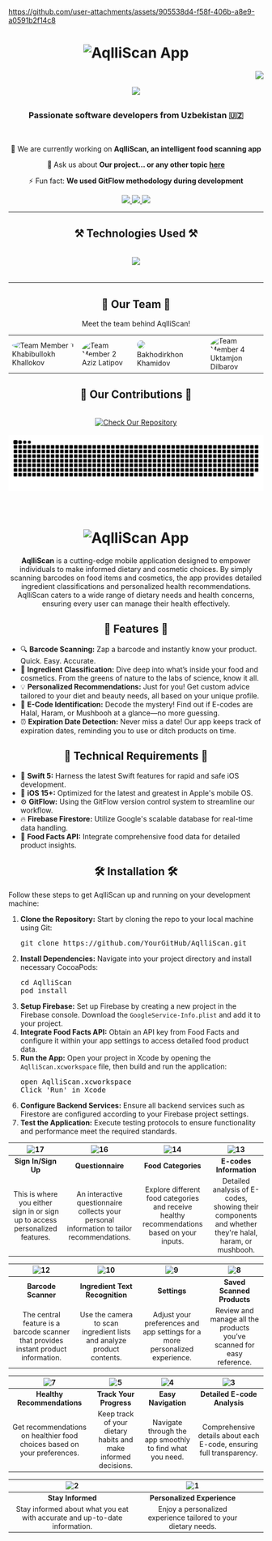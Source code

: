 
https://github.com/user-attachments/assets/905538d4-f58f-406b-a8e9-a0591b2f14c8






<h1 align="center">
  <img src="https://readme-typing-svg.herokuapp.com?font=Righteous&size=40&duration=5000&color=32CD32&center=true&vCenter=true&width=600&height=100&lines=AqlliScan+App;" alt="AqlliScan App">
</h1>

<img align="right" src="https://visitor-badge.laobi.icu/badge?page_id=aqlliscan.aqlliscan" />

<h1 align="center">
    <img src="https://readme-typing-svg.herokuapp.com/?font=Righteous&size=35&center=true&vCenter=true&width=500&height=70&duration=4000&lines=Welcome+everyone!+👋;+We+are+the+AqlliScan+Team!;" />
</h1>

<h3 align="center">Passionate software developers from Uzbekistan 🇺🇿</h3>

<br/>

<div align="center">
 
 🔭 We are currently working on **AqlliScan, an intelligent food scanning app**

💬 Ask us about **Our project... or any other topic [here](t.me/Khabibullokh_Khallokov)**

⚡ Fun fact: **We used GitFlow methodology during development**

</div>
 
<div align="center"> 
  <a href="mailto:support@aqlliscan.com">
    <img src="https://img.shields.io/badge/Gmail-333333?style=for-the-badge&logo=gmail&logoColor=red" />
  </a>
  <a href="https://linkedin.com/in/yourprofile" target="_blank">
    <img src="https://img.shields.io/badge/LinkedIn-0077B5?style=for-the-badge&logo=linkedin&logoColor=white" target="_blank" />
  </a>
  <a href="https://yourwebsite.com" target="_blank">
     <img src="https://img.shields.io/badge/Portfolio-FF5722?style=for-the-badge&logo=todoist&logoColor=white" target="_blank" />
  </a>
</div>

<hr/>

<h2 align="center">⚒️ Technologies Used ⚒️</h2>
<br/>
<div align="center">
    <img src="https://skillicons.dev/icons?i=python,kotlin,swift,github,git,figma,discord,pycharm,windows,vscode,tensorflow,stackoverflow,ps" /><br>
</div>

<br/>
<hr/>

<div align="center">
  <h2>🌟 Our Team 🌟</h2>
  <p>Meet the team behind AqlliScan!</p>
  <table>
    <tr>
      <td><img src="https://github.com/user-attachments/assets/e383456d-bb51-4b57-ba60-d695fe92af64" alt="Team Member 1" style="width:130px; height:auto; border-radius:50%;"><br>Khabibullokh Khallokov</td>
      <td><img src="https://github.com/user-attachments/assets/70b83931-e31e-46fc-a61f-2243d1e4140d" alt="Team Member 2" style="width:140px; height:auto; border-radius:50%;"><br>Aziz Latipov</td>
      <td><img src="https://github.com/user-attachments/assets/fa5091cc-a2df-48ce-b615-e38824af5c53" style="width:100px; height:auto; border-radius:50%;"><br>Bakhodirkhon Khamidov</td>
      <td><img src="https://github.com/user-attachments/assets/11fa963a-7d4e-4313-950e-c268bede54e9" alt="Team Member 4" style="width:140px; height:auto; border-radius:50%;"><br>Uktamjon Dilbarov</td>
    </tr>
  </table>
</div>

<div align="center">
  <h2>🐍 Our Contributions 🐍</h2>
  <br>
  <a href="https://github.com/YourUsername/AqlliScan" target="_blank">
    <img src="https://img.shields.io/badge/Check_Our_Repository-32CD32?style=for-the-badge&logo=github&logoColor=white" alt="Check Our Repository" />
  </a>
</div>

<div align="center">
  <br>
  <img alt="snake eating my contributions" src="https://raw.githubusercontent.com/salesp07/salesp07/output/github-contribution-grid-snake.svg" />
  <br/><br/><br/>

 
<h1 align="center">
  <img src="https://readme-typing-svg.herokuapp.com?font=Righteous&size=32&duration=5000&color=32CD32&center=true&vCenter=true&width=440&height=45&lines=AqlliScan+App+📱;" alt="AqlliScan App">
</h1>

<p align="center">
  <strong>AqlliScan</strong> is a cutting-edge mobile application designed to empower individuals to make informed dietary and cosmetic choices. By simply scanning barcodes on food items and cosmetics, the app provides detailed ingredient classifications and personalized health recommendations. AqlliScan caters to a wide range of dietary needs and health concerns, ensuring every user can manage their health effectively.

</p>

<h2 align="center">🌟 Features 🌟</h2>
<ul style="text-align: left;">
  <li>🔍 <b>Barcode Scanning:</b> Zap a barcode and instantly know your product. Quick. Easy. Accurate.</li>
  <li>🌱 <b>Ingredient Classification:</b> Dive deep into what’s inside your food and cosmetics. From the greens of nature to the labs of science, know it all.</li>
  <li>💡 <b>Personalized Recommendations:</b> Just for you! Get custom advice tailored to your diet and beauty needs, all based on your unique profile.</li>
  <li>🤔 <b>E-Code Identification:</b> Decode the mystery! Find out if E-codes are Halal, Haram, or Mushbooh at a glance—no more guessing.</li>
  <li>⏰ <b>Expiration Date Detection:</b> Never miss a date! Our app keeps track of expiration dates, reminding you to use or ditch products on time.</li>
</ul>

<h2 align="center">🔧 Technical Requirements 🔧</h2>

<ul style="text-align: left;">
  <li>🚀 <b>Swift 5:</b> Harness the latest Swift features for rapid and safe iOS development.</li>
  <li>📱 <b>iOS 15+:</b> Optimized for the latest and greatest in Apple's mobile OS.</li>
  <li>⚙️ <b>GitFlow:</b> Using the GitFlow version control system to streamline our workflow.</li>
  <li>🔥 <b>Firebase Firestore:</b> Utilize Google's scalable database for real-time data handling.</li>
  <li>🍔 <b>Food Facts API:</b> Integrate comprehensive food data for detailed product insights.</li>
</ul>

<h2 align="center">🛠 Installation 🛠</h2>

<p style="text-align: left;">Follow these steps to get AqlliScan up and running on your development machine:</p>

<ol style="text-align: left;">
  <li><b>Clone the Repository:</b> Start by cloning the repo to your local machine using Git:
    <pre>git clone https://github.com/YourGitHub/AqlliScan.git</pre>
  </li>
  <li><b>Install Dependencies:</b> Navigate into your project directory and install necessary CocoaPods:
    <pre>cd AqlliScan
pod install</pre>
  </li>
  <li><b>Setup Firebase:</b> Set up Firebase by creating a new project in the Firebase console. Download the <code>GoogleService-Info.plist</code> and add it to your project.</li>
  <li><b>Integrate Food Facts API:</b> Obtain an API key from Food Facts and configure it within your app settings to access detailed food product data.</li>
  <li><b>Run the App:</b> Open your project in Xcode by opening the <code>AqlliScan.xcworkspace</code> file, then build and run the application:
    <pre>open AqlliScan.xcworkspace
Click 'Run' in Xcode</pre>
  </li>
  <li><b>Configure Backend Services:</b> Ensure all backend services such as Firestore are configured according to your Firebase project settings.</li>
  <li><b>Test the Application:</b> Execute testing protocols to ensure functionality and performance meet the required standards.</li>
</ol>





| ![17](https://github.com/user-attachments/assets/296eb7eb-8d47-4608-84a9-bb9795a745b3) | ![16](https://github.com/user-attachments/assets/3ea4ae78-9353-4838-ae6c-6d2e5b173cc8) | ![14](https://github.com/user-attachments/assets/9019b7f9-c284-40a8-8628-0dea4b313374) | ![13](https://github.com/user-attachments/assets/503b0a61-2a3f-4198-83c7-d278e6573339) |
|:--:|:--:|:--:|:--:|
| **Sign In/Sign Up** | **Questionnaire** | **Food Categories** | **E-codes Information** |
| This is where you either sign in or sign up to access personalized features. | An interactive questionnaire collects your personal information to tailor recommendations. | Explore different food categories and receive healthy recommendations based on your inputs. | Detailed analysis of E-codes, showing their components and whether they're halal, haram, or mushbooh. |

| ![12](https://github.com/user-attachments/assets/0b171b48-b93e-4528-81c1-f46bfb138e1d) | ![10](https://github.com/user-attachments/assets/c26219a7-eee7-40fa-9641-f8ab545adc88) | ![9](https://github.com/user-attachments/assets/305d3b88-c914-45a8-bf21-bd6cd574b323) | ![8](https://github.com/user-attachments/assets/e51beaad-590b-4810-9891-208db2c9eb37) |
|:--:|:--:|:--:|:--:|
| **Barcode Scanner** | **Ingredient Text Recognition** | **Settings** | **Saved Scanned Products** |
| The central feature is a barcode scanner that provides instant product information. | Use the camera to scan ingredient lists and analyze product contents. | Adjust your preferences and app settings for a more personalized experience. | Review and manage all the products you’ve scanned for easy reference. |

| ![7](https://github.com/user-attachments/assets/2449997b-6e87-48ad-87b8-ba7b8c138429) | ![5](https://github.com/user-attachments/assets/cde85ae4-5b72-46ee-bc7a-3c759142ba16) | ![4](https://github.com/user-attachments/assets/7578e2d6-33c1-42ed-8408-e15080a197a6) | ![3](https://github.com/user-attachments/assets/ca6b2932-7001-4001-9de9-ec4ed30926fc) |
|:--:|:--:|:--:|:--:|
| **Healthy Recommendations** | **Track Your Progress** | **Easy Navigation** | **Detailed E-code Analysis** |
| Get recommendations on healthier food choices based on your preferences. | Keep track of your dietary habits and make informed decisions. | Navigate through the app smoothly to find what you need. | Comprehensive details about each E-code, ensuring full transparency. |

| ![2](https://github.com/user-attachments/assets/4f7f7879-dc55-44a4-91dd-2b50104459a6) | ![1](https://github.com/user-attachments/assets/8ce2bca0-628e-4ca4-bde1-58584cdb3f35) | | |
|:--:|:--:|:--:|:--:|
| **Stay Informed** | **Personalized Experience** |  |  |
| Stay informed about what you eat with accurate and up-to-date information. | Enjoy a personalized experience tailored to your dietary needs. |  |  |

